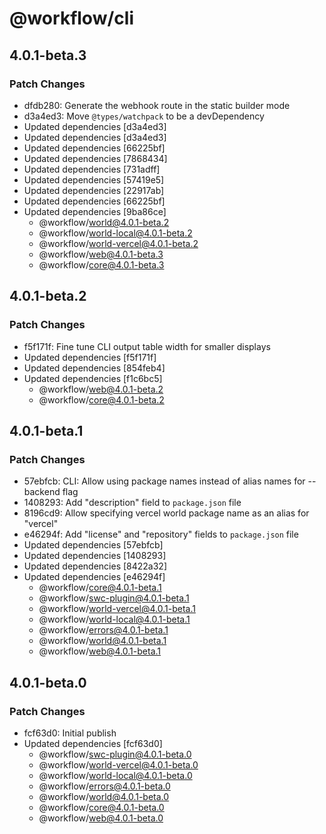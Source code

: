 # @workflow/cli

## 4.0.1-beta.3

### Patch Changes

- dfdb280: Generate the webhook route in the static builder mode
- d3a4ed3: Move `@types/watchpack` to be a devDependency
- Updated dependencies [d3a4ed3]
- Updated dependencies [d3a4ed3]
- Updated dependencies [66225bf]
- Updated dependencies [7868434]
- Updated dependencies [731adff]
- Updated dependencies [57419e5]
- Updated dependencies [22917ab]
- Updated dependencies [66225bf]
- Updated dependencies [9ba86ce]
  - @workflow/world@4.0.1-beta.2
  - @workflow/world-local@4.0.1-beta.2
  - @workflow/world-vercel@4.0.1-beta.2
  - @workflow/web@4.0.1-beta.3
  - @workflow/core@4.0.1-beta.3

## 4.0.1-beta.2

### Patch Changes

- f5f171f: Fine tune CLI output table width for smaller displays
- Updated dependencies [f5f171f]
- Updated dependencies [854feb4]
- Updated dependencies [f1c6bc5]
  - @workflow/web@4.0.1-beta.2
  - @workflow/core@4.0.1-beta.2

## 4.0.1-beta.1

### Patch Changes

- 57ebfcb: CLI: Allow using package names instead of alias names for --backend flag
- 1408293: Add "description" field to `package.json` file
- 8196cd9: Allow specifying vercel world package name as an alias for "vercel"
- e46294f: Add "license" and "repository" fields to `package.json` file
- Updated dependencies [57ebfcb]
- Updated dependencies [1408293]
- Updated dependencies [8422a32]
- Updated dependencies [e46294f]
  - @workflow/core@4.0.1-beta.1
  - @workflow/swc-plugin@4.0.1-beta.1
  - @workflow/world-vercel@4.0.1-beta.1
  - @workflow/world-local@4.0.1-beta.1
  - @workflow/errors@4.0.1-beta.1
  - @workflow/world@4.0.1-beta.1
  - @workflow/web@4.0.1-beta.1

## 4.0.1-beta.0

### Patch Changes

- fcf63d0: Initial publish
- Updated dependencies [fcf63d0]
  - @workflow/swc-plugin@4.0.1-beta.0
  - @workflow/world-vercel@4.0.1-beta.0
  - @workflow/world-local@4.0.1-beta.0
  - @workflow/errors@4.0.1-beta.0
  - @workflow/world@4.0.1-beta.0
  - @workflow/core@4.0.1-beta.0
  - @workflow/web@4.0.1-beta.0

